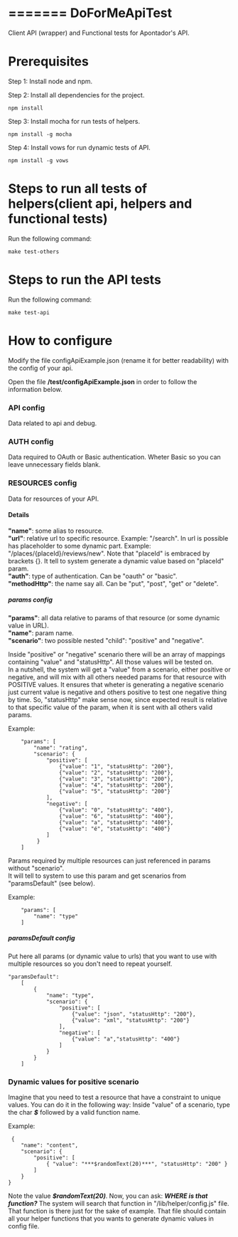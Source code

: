 =======
DoForMeApiTest
==============

Client API (wrapper) and Functional tests for Apontador's API.

Prerequisites
========
Step 1: Install node and npm.

Step 2: Install all dependencies for the project.

```
npm install
```
Step 3: Install mocha for run tests of helpers.

```
npm install -g mocha
```
Step 4: Install vows for run dynamic tests of API.

```
npm install -g vows
```

Steps to run all tests of helpers(client api, helpers and functional tests)
=========

Run the following command: 
```
make test-others
```

Steps to run the API tests
=========

Run the following command: 
```
make test-api
```

How to configure 
=========

Modify the file configApiExample.json (rename it for better readability) with the config of your api.

Open the file **/test/configApiExample.json** in order to follow the information below.

### API config
Data related to api and debug.

### AUTH config
Data required to OAuth or Basic authentication. Wheter Basic so you can leave unnecessary fields blank.

### RESOURCES config

Data for resources of your API.

#### Details

**"name"**: some alias to resource.  
**"url"**: relative url to specific resource. Example: "/search". In url is possible has placeholder to some dynamic part. Example: "/places/{placeId}/reviews/new". Note that "placeId" is embraced by brackets {}. It tell to system generate a dynamic value based on "placeId" param.  
**"auth"**: type of authentication. Can be "oauth" or "basic".  
**"methodHttp"**: the name say all. Can be "put", "post", "get" or "delete".  

##### params config

**"params"**: all data relative to params of that resource (or some dynamic value in URL).  
**"name"**: param name.  
**"scenario"**: two possible nested "child": "positive" and "negative".  

Inside "positive" or "negative" scenario there will be an array of mappings containing "value" and "statusHttp". All those values will be tested on.  
In a nutshell, the system will get a "value" from a scenario, either positive or negative, and will mix with all others needed params for that resource with POSITIVE values. It ensures that wheter is generating a negative scenario just current value is negative and others positive to test one negative thing by time. So, "statusHttp" make sense now, since expected result is relative to that specific value of the param, when it is sent with all others valid params.  

Example: 
```
    "params": [
        "name": "rating",
        "scenario": {
            "positive": [
                {"value": "1", "statusHttp": "200"},
                {"value": "2", "statusHttp": "200"},
                {"value": "3", "statusHttp": "200"},
                {"value": "4", "statusHttp": "200"},
                {"value": "5", "statusHttp": "200"}
            ],
            "negative": [
                {"value": "0", "statusHttp": "400"},
                {"value": "6", "statusHttp": "400"},
                {"value": "a", "statusHttp": "400"},
                {"value": "é", "statusHttp": "400"}
            ]                
         }
    ]
```
Params required by multiple resources can just referenced in params without "scenario".  
It will tell to system to use this param and get scenarios from "paramsDefault" (see below).  

Example:
```
    "params": [
        "name": "type"
    ]
```
##### paramsDefault config

Put here all params (or dynamic value to urls) that you want to use with multiple resources so you don't need to repeat yourself.  

```
"paramsDefault":
    [
        {
            "name": "type",
            "scenario": {
                "positive": [
                    {"value": "json", "statusHttp": "200"},
                    {"value": "xml", "statusHttp": "200"}                            
                ],
                "negative": [
                    {"value": "a","statusHttp": "400"}
                ]
            } 
        }
    ]
```

### Dynamic values for positive scenario

Imagine that you need to test a resource that have a constraint to unique values. You can do it in the following way:
Inside "value" of a scenario, type the char ***$*** followed by a valid function name.

Example: 
```
 {
    "name": "content",
    "scenario": {
        "positive": [
            { "value": "***$randomText(20)***", "statusHttp": "200" }
        ]
    } 
}
```

Note the value ***$randomText(20)***. Now, you can ask: ***WHERE is that function?***
The system will search that function in "/lib/helper/config.js" file. That function is there just for the sake of example.
That file should contain all your helper functions that you wants to generate dynamic values in config file.